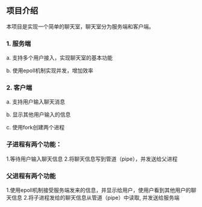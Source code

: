 ## 项目介绍

本项目是实现一个简单的聊天室，聊天室分为服务端和客户端。

### 1. 服务端

a. 支持多个用户接入，实现聊天室的基本功能

b. 使用epoll机制实现并发，增加效率

### 2. 客户端

a. 支持用户输入聊天消息

b. 显示其他用户输入的信息

c. 使用fork创建两个进程

### 子进程有两个功能：

1.等待用户输入聊天信息
2.将聊天信息写到管道（pipe），并发送给父进程

### 父进程有两个功能

1.使用epoll机制接受服务端发来的信息，并显示给用户，使用户看到其他用户的聊天信息
2.将子进程发给的聊天信息从管道（pipe）中读取, 并发送给服务端